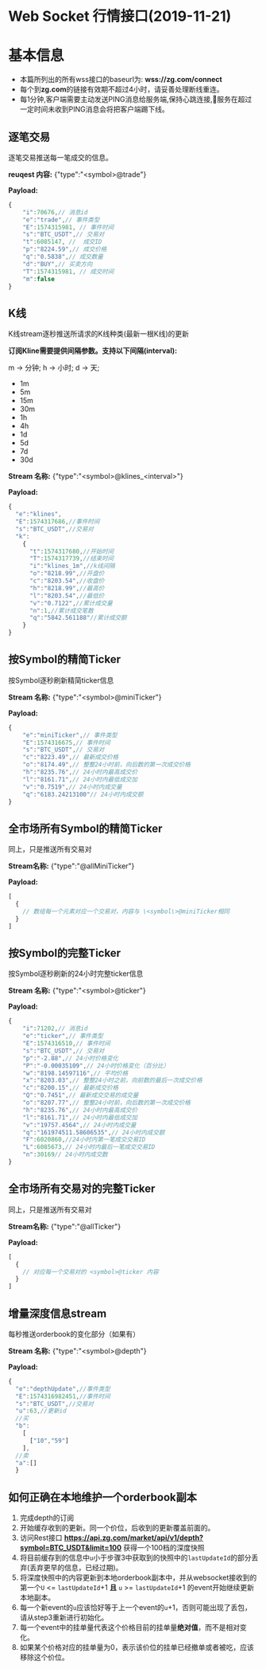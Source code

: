 # Web Socket 行情接口(2019-11-21)
# 基本信息
* 本篇所列出的所有wss接口的baseurl为: **wss://zg.com/connect**
* 每个到**zg.com**的链接有效期不超过4小时，请妥善处理断线重连。
* 每1分钟,客户端需要主动发送PING消息给服务端,保持心跳连接,服务在超过一定时间未收到PING消息会将把客户端踢下线。


## 逐笔交易
逐笔交易推送每一笔成交的信息。

**reuqest 内容:** {"type":"\<symbol\>@trade"}

**Payload:**
```javascript
{
    "i":70676,// 消息id
    "e":"trade",// 事件类型
    "E":1574315981, // 事件时间
    "s":"BTC_USDT",// 交易对
    "t":6085147, //  成交ID
    "p":"8224.59",// 成交价格
    "q":"0.5838",// 成交数量
    "d":"BUY",// 买卖方向
    "T":1574315981, // 成交时间
    "m":false
}
```

## K线
K线stream逐秒推送所请求的K线种类(最新一根K线)的更新

**订阅Kline需要提供间隔参数。支持以下间隔(interval):**

m -> 分钟; h -> 小时; d -> 天;

* 1m
* 5m
* 15m
* 30m
* 1h
* 4h
* 1d
* 5d
* 7d
* 30d

**Stream 名称:** {"type":"\<symbol\>@klines_\<interval\>"}

**Payload:**
```javascript
{
  "e":"klines",
  "E":1574317686,//事件时间
  "s":"BTC_USDT",//交易对
  "k":
    {
      "t":1574317680,//开始时间
      "T":1574317739,//结束时间
      "i":"klines_1m",//k线间隔
      "o":"8218.99",//开盘价
      "c":"8203.54",//收盘价
      "h":"8218.99",//最高价
      "l":"8203.54",//最低价
      "v":"0.7122",//累计成交量
      "n":1,//累计成交笔数
      "q":"5842.561188"//累计成交额
    }
}
```

## 按Symbol的精简Ticker
按Symbol逐秒刷新精简ticker信息

**Stream 名称:** {"type":"\<symbol\>@miniTicker"}

**Payload:**
```javascript
{
    "e":"miniTicker",// 事件类型
    "E":1574316675,// 事件时间
    "s":"BTC_USDT",// 交易对
    "c":"8223.49",// 最新成交价格
    "o":"8174.49",// 整整24小时前，向后数的第一次成交价格
    "h":"8235.76",// 24小时内最高成交价
    "l":"8161.71",// 24小时内最低成交加
    "v":"0.7519",// 24小时内成交量
    "q":"6183.24213100"// 24小时内成交额
}
```

## 全市场所有Symbol的精简Ticker
同上，只是推送所有交易对

**Stream名称:** {"type":"@allMiniTicker"}

**Payload:**
```javascript
[
  {
    // 数组每一个元素对应一个交易对，内容与 \<symbol\>@miniTicker相同
  }
]
```

## 按Symbol的完整Ticker
按Symbol逐秒刷新的24小时完整ticker信息

**Stream 名称:** {"type":"\<symbol\>@ticker"}

**Payload:**
```javascript
{
    "i":71202,// 消息id
    "e":"ticker",// 事件类型
    "E":1574316510,// 事件时间
    "s":"BTC_USDT",// 交易对
    "p":"-2.88",// 24小时价格变化
    "P":"-0.00035109",// 24小时价格变化（百分比）
    "w":"8198.14597116",// 平均价格
    "x":"8203.03",// 整整24小时之前，向前数的最后一次成交价格
    "c":"8200.15",// 最新成交价格
    "Q":"0.7451",// 最新成交交易的成交量
    "o":"8207.77",// 整整24小时前，向后数的第一次成交价格
    "h":"8235.76",// 24小时内最高成交价
    "l":"8161.71",// 24小时内最低成交加
    "v":"19757.4564",// 24小时内成交量
    "q":"161974511.58606535",// 24小时内成交额
    "F":6020860,//24小时内第一笔成交交易ID
    "L":6085673,// 24小时内最后一笔成交交易ID
    "n":30169// 24小时内成交数
}
```

## 全市场所有交易对的完整Ticker
同上，只是推送所有交易对

**Stream名称:** {"type":"@allTicker"} 

**Payload:**
```javascript
[
  {
    // 对应每一个交易对的 <symbol>@ticker 内容
  }
]
```



## 增量深度信息stream
每秒推送orderbook的变化部分（如果有）

**Stream 名称:** {"type":"\<symbol\>@depth"}

**Payload:**
```javascript
{
  "e":"depthUpdate",//事件类型
  "E":1574316982451,//事件时间
  "s":"BTC_USDT",//交易对
  "u":63,//更新id
  //买
  "b":
    [
      ["10","59"]
    ],
  //卖
  "a":[]
  }
```

## 如何正确在本地维护一个orderbook副本
1. 完成depth的订阅
2. 开始缓存收到的更新。同一个价位，后收到的更新覆盖前面的。
3. 访问Rest接口 **https://api.zg.com/market/api/v1/depth?symbol=BTC_USDT&limit=100** 获得一个100档的深度快照
4. 将目前缓存到的信息中`u`小于步骤3中获取到的快照中的`lastUpdateId`的部分丢弃(丢弃更早的信息，已经过期)。
5. 将深度快照中的内容更新到本地orderbook副本中，并从websocket接收到的第一个`U` <= `lastUpdateId`+1 **且** `u` >= `lastUpdateId`+1 的event开始继续更新本地副本。
6. 每一个新event的`u`应该恰好等于上一个event的`u`+1，否则可能出现了丢包，请从step3重新进行初始化。
7. 每一个event中的挂单量代表这个价格目前的挂单量**绝对值**，而不是相对变化。
8. 如果某个价格对应的挂单量为0，表示该价位的挂单已经撤单或者被吃，应该移除这个价位。

